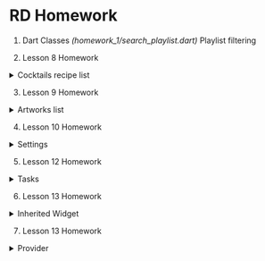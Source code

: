 # RD Homework

1. Dart Classes *(homework_1/search_playlist.dart)*
 Playlist filtering

2. Lesson 8 Homework 
 <details> 
  <summary>Cocktails recipe list</summary>
  <img src="./assets/lesson8_recipes.gif">
 </details>

3. Lesson 9 Homework
 <details> 
  <summary>Artworks list</summary>
  <img src="./assets/lesson9_art.gif">
 </details>

4. Lesson 10 Homework
 <details> 
  <summary>Settings</summary>
  <img src="./assets/lesson10_settings.gif">
 </details>

5. Lesson 12 Homework
 <details> 
  <summary>Tasks</summary>
  <img src="./assets/lesson12_tasks.gif">
 </details>

 6. Lesson 13 Homework
 <details> 
  <summary>Inherited Widget</summary>
  <img src="./assets/lesson13_inherited.gif">
 </details>

 7. Lesson 13 Homework
 <details> 
  <summary>Provider</summary>
  <img src="./assets/lesson14_provider.gif">
 </details>
